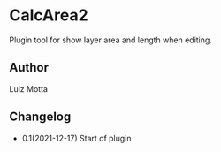 # CalcArea2

Plugin tool for show layer area and length when editing.

## Author
Luiz Motta

## Changelog
- 0.1(2021-12-17)
Start of plugin
